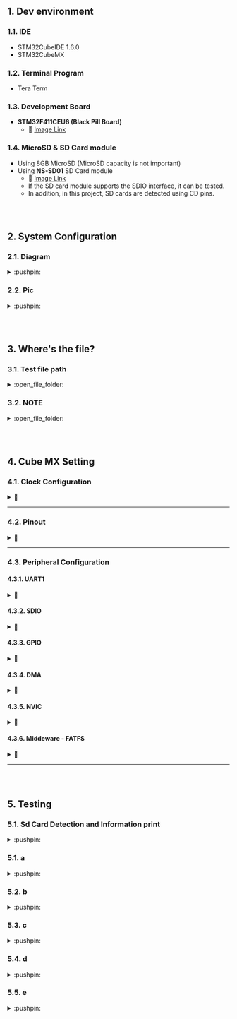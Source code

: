 ## 1. Dev environment<br>
### 1.1.  IDE
* STM32CubeIDE 1.6.0 <br>
* STM32CubeMX <br>

### 1.2.  Terminal Program
* Tera Term <br>

### 1.3.  Development Board
* **STM32F411CEU6 (Black Pill Board)** <br>
  + :pushpin: [Image Link](https://www.google.com/search?q=STM32F411CEU6+Black+Pill&source=lnms&tbm=isch&sa=X&ved=2ahUKEwjZgOijwuj2AhWEe94KHVSECOsQ_AUoAXoECAIQAw&biw=1366&bih=695&dpr=1)<br>
  
### 1.4.  MicroSD & SD Card module 
* Using 8GB MicroSD   (MicroSD capacity is not important)
* Using **NS-SD01** SD Card module 
  + :pushpin: [Image Link](https://nulsom.com/portfolio/ns-sd01_kr/)<br>
  + If the SD card module supports the SDIO interface, it can be tested.
  + In addition, in this project, SD cards are detected using CD pins.
  
<br><br>


## 2. System Configuration<br>
### 2.1.  Diagram
<details>
  <summary>:pushpin:</summary><br>
<div markdown="1">
 <br>
<img src="https://user-images.githubusercontent.com/70312248/160398187-fc8c693d-bd9a-480a-bfae-05104bdede01.png" width="1000" height="400"/> 
<br><br>
</div>		
</details>

### 2.2. Pic
<details>
  <summary>:pushpin:</summary><br>
<div markdown="1">
 <br>
  <p align="center">
<img src="https://user-images.githubusercontent.com/70312248/160399052-0920d21e-822b-4273-8fd8-c85caca2ac08.png" width="400" height="300"/> 
</p>
<br><br>
</div>		
</details>



<br><br>


## 3. Where's the file?<br>
### 3.1.  Test file path
<details>
  <summary>:open_file_folder:</summary><br>
  apSDCardTest 함수에서 제공하는 테스트 외에 다양한 테스트를 원할 경우 <strong> 2.2. NOTE </strong>를 참고하세요. <br><br>
  <b> stm32f411ceu6_fw_module → src → ap → ap.c →void apSDCardTest(void){...} </b> <br>
<div markdown="1">
 <br>
<img src="https://user-images.githubusercontent.com/70312248/160386463-f11051c5-ace4-4a29-b451-8554b4d86eb2.png" width="350" height="350"/> 
<br><br>
</div>		
</details>

### 3.2. NOTE  
<details>
<summary>:open_file_folder:</summary><br>
   STM32에서 제공하는 FAT32 라이브러리를 이용하여 쉽게 SD Card 내의 FAT32 파일 구조 기반의 File 제어가 가능합니다.
   이를 참조하여 추가적인 테스트를 하시는 것을 추천합니다. <br><br>
  <b> stm32f411ceu6_fw_module → src → lib → FatFs → src → ff.h / ff.c </b> <br>
<div markdown="1">
<br>
<img src="https://user-images.githubusercontent.com/70312248/160384410-b2ef6da0-30ea-4cfe-b636-e7e3a2bff3ac.png" width="900" height="850"/> 
</div>		
</details>


<br><br>


## 4. Cube MX Setting<br>
### 4.1.  Clock Configuration
<details>
<summary>📌</summary><br> 
<div markdown="1">
<img src="https://user-images.githubusercontent.com/70312248/160401801-273d9fa9-4093-44ee-af39-6bb46ed37f52.png" width="1180" height="900"/> <br>
<br><br>
</div>
</details>


<hr/>

### 4.2.  Pinout<br>
<details>
<summary>📌</summary><br>  
<div markdown="1">
  <p align="center">
<img src="https://user-images.githubusercontent.com/70312248/160402063-85014d81-f34e-427f-bc57-0566f15d0777.png" width="800" height="700"/> <br>
  </p>
<br><br>
</div>
</details>

<hr/>

### 4.3.  Peripheral Configuration<br>
#### 4.3.1. UART1

<details>
<summary>📌</summary><br>
• You can change parameter settings in uart.c <br><br>
<div markdown="1">
<img src="https://user-images.githubusercontent.com/70312248/160402633-56a78521-7b07-4a0c-9a59-8e083e8607a3.png" width="1000" height="800"/>
<br><br>
</div>
</details>


#### 4.3.2. SDIO

<details>
<summary>📌</summary><br>
<div markdown="1">
<img src="https://user-images.githubusercontent.com/70312248/160402880-97229693-11d0-4f35-9959-96125fa9746c.png" width="1000" height="800"/>
<br><br>
</div>
</details>


#### 4.3.3. GPIO
<details>
<summary>📌</summary><br> 
• SD Card Protocol에서 SDIO로 interface할 때 CD Pin은 필요없습니다. 이는  단지 SD Card 모듈에서 지원해주는 Pin입니다. SD 카드가 꽂히면(Detected), CD Pin은 <b>High → Low</b>로 동작합니다.  <br><br>
<div markdown="1">
<img src="https://user-images.githubusercontent.com/70312248/160403251-0f112dcd-e8fe-4e8b-8304-f30705099461.png" width="1000" height="800"/> 
<br><br>
</div>
</details>



#### 4.3.4. DMA
<details>
<summary>📌</summary><br>  
<div markdown="1">
  • <b> USART1 DMA Request Setting </b> <br>
   &nbsp;&nbsp;&nbsp;&nbsp;&nbsp;-&nbsp;[USART1_RX]&nbsp;:&nbsp;&nbsp;Mode → <b>Circular</b> <br>
   &nbsp;&nbsp;&nbsp;&nbsp;&nbsp;-&nbsp;[USART1_TX]&nbsp;:&nbsp;&nbsp;Mode → <b>Normal</b> (All Default) <br>
  <br>
  • <b> SDIO DMA Request Setting </b> <br>
   &nbsp;&nbsp;&nbsp;&nbsp;&nbsp;-&nbsp;[SDIO_RX]&nbsp;:&nbsp;&nbsp;All Default <br>
   &nbsp;&nbsp;&nbsp;&nbsp;&nbsp;-&nbsp;[SDIO_TX]&nbsp;:&nbsp;&nbsp;All Default <br>
  <br><br>
<img src="https://user-images.githubusercontent.com/70312248/160404638-6a264645-1f7f-4b07-a70e-f29ed1226ae5.png" width="1000" height="800"/> 
<br><br>
</div>
</details>


#### 4.3.5. NVIC
<details>
<summary>📌</summary><br>  
<div markdown="1">
<img src="https://user-images.githubusercontent.com/70312248/160405151-1796c670-cc28-450e-8a2d-f00c9401ad32.png" width="1000" height="800"/> 
<br><br>
</div>
</details>


#### 4.3.6. Middeware - FATFS
<details>
<summary>📌</summary><br>  
<div markdown="1">
• 직접 FATFS 파일 시스템을 포팅하였습니다. 
</div>
</details>
<hr/>


<br><br>


## 5. Testing<br>
### 5.1.  Sd Card Detection and Information print
<details>
  <summary>:pushpin:</summary><br>
<div markdown="1">
 <br>
<img src="https://user-images.githubusercontent.com/70312248/160411780-dad0e296-969f-4faf-9593-89a0cc842baf.png" width="1300" height="750"/> 
<br><br>
</div>		
</details>

### 5.1.  a
<details>
  <summary>:pushpin:</summary><br>
<div markdown="1">
 <br>
<img src="https://user-images.githubusercontent.com/70312248/160412185-48078a05-6e51-40d0-a333-8cb10c92b53b.png" width="1300" height="750"/> 
<br><br>
</div>		
</details>



### 5.2.  b
<details>
  <summary>:pushpin:</summary><br>
<div markdown="1">
 <br>
• SD Card root directory configuration <br><br>
<img src="https://user-images.githubusercontent.com/70312248/160413609-552fc1e4-586c-4115-8094-360147da70dd.png" width="700" height="400"/> 
<br>

<p align="center">
<img src="https://user-images.githubusercontent.com/70312248/160412539-3544aea2-b594-4892-a461-e4534497d9ab.png" width="1300" height="750"/> 
</p> <br>

  
  
<br><br>
</div>		
</details>

### 5.3.  c
<details>
  <summary>:pushpin:</summary><br>
<div markdown="1">
 <br>
  • SD Card root directory configuration <br><br>
<img src="https://user-images.githubusercontent.com/70312248/160413609-552fc1e4-586c-4115-8094-360147da70dd.png" width="700" height="400"/> 
<br>
<img src="https://user-images.githubusercontent.com/70312248/160414219-39524921-67cf-4559-aa5b-10948806d4de.png" width="1300" height="750"/> 
<br><br>
</div>		
</details>

### 5.4.  d
<details>
  <summary>:pushpin:</summary><br>
<div markdown="1">
 <br>
<img src="https://user-images.githubusercontent.com/70312248/160414412-e0edba11-a419-4eab-bb59-d74ffe97b947.png" width="1300" height="750"/> 
<br><br>
• SD Card root directory configuration <br><br>
<img src="https://user-images.githubusercontent.com/70312248/160414642-9778f312-0019-4ae9-9218-e4f04f17b14b.png" width="700" height="400"/> 
<br><br><br>
• Test C again <br><br> 
<img src="https://user-images.githubusercontent.com/70312248/160415153-dafdf85c-7637-4dae-83f8-6183740c6a74.png" width="1300" height="750"/> 
<br><br><br>
• HelloWorld.csv <br><br> 
<img src="https://user-images.githubusercontent.com/70312248/160416575-ddac45d0-9ae2-4357-acd9-82d23a1bc152.png" width="1000" height="550"/> 
  <br><br> 
</div>		
</details>

### 5.5.  e
<details>
  <summary>:pushpin:</summary><br>
<div markdown="1">
 <br>
<img src="https://user-images.githubusercontent.com/70312248/160416935-69f1774c-1fb3-42cb-ad90-c6c8f2f2a6fc.png" width="1300" height="750"/> 
<br><br>
• SD Card root directory configuration <br><br>
<img src="https://user-images.githubusercontent.com/70312248/160417171-35900daf-f0c3-4ccd-b318-c20585d47bc8.png" width="700" height="400"/> 
<br><br><br>
</div>		
</details>



<br>
